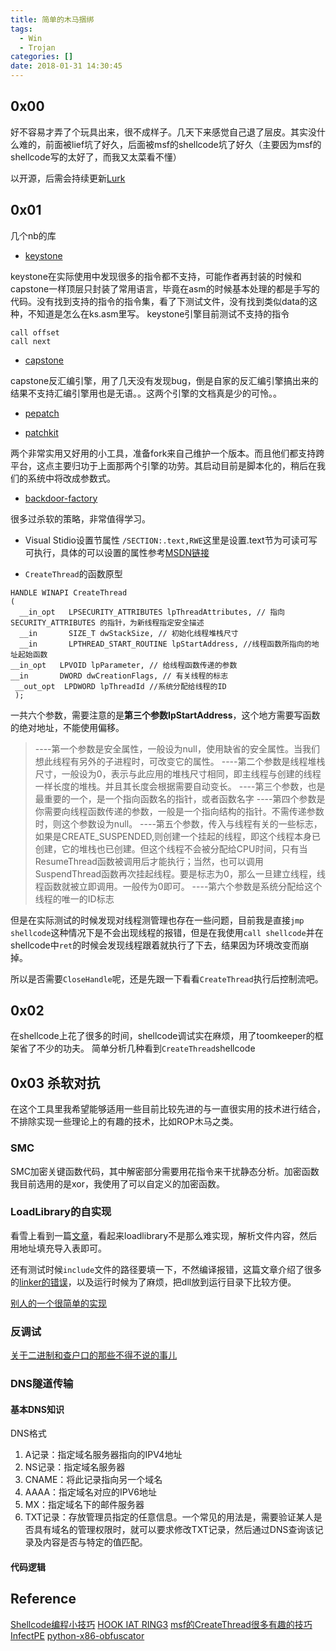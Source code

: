 ```yaml
---
title: 简单的木马捆绑
tags:
  - Win
  - Trojan
categories: []
date: 2018-01-31 14:30:45
---
```


## 0x00

好不容易才弄了个玩具出来，很不成样子。几天下来感觉自己退了层皮。其实没什么难的，前面被lief坑了好久，后面被msf的shellcode坑了好久（主要因为msf的shellcode写的太好了，而我又太菜看不懂）

以开源，后需会持续更新[Lurk](https://github.com/heyuanree/Lurk)

## 0x01

几个nb的库

+ [keystone](http://www.keystone-engine.org/)

keystone在实际使用中发现很多的指令都不支持，可能作者再封装的时候和capstone一样顶层只封装了常用语言，毕竟在asm的时候基本处理的都是手写的代码。没有找到支持的指令的指令集，看了下测试文件，没有找到类似data的这种，不知道是怎么在ks.asm里写。
keystone引擎目前测试不支持的指令
```
call offset
call next
```

+ [capstone](http://www.capstone-engine.org/)

capstone反汇编引擎，用了几天没有发现bug，倒是自家的反汇编引擎搞出来的结果不支持汇编引擎用也是无语。。这两个引擎的文档真是少的可怜。。

+ [pepatch](https://github.com/marche147/pepatch)

+ [patchkit](https://github.com/lunixbochs/patchkit)

两个非常实用又好用的小工具，准备fork来自己维护一个版本。而且他们都支持跨平台，这点主要归功于上面那两个引擎的功劳。其启动目前是脚本化的，稍后在我们的系统中将改成参数式。

+ [backdoor-factory](https://github.com/secretsquirrel/the-backdoor-factory)

很多过杀软的策略，非常值得学习。

+ Visual Stidio设置节属性
`/SECTION:.text,RWE`这里是设置.text节为可读可写可执行，具体的可以设置的属性参考[MSDN链接](https://msdn.microsoft.com/zh-cn/library/sf9b18xk.aspx)

+ `CreateThread`的函数原型

```
HANDLE WINAPI CreateThread
( 
  __in_opt   LPSECURITY_ATTRIBUTES lpThreadAttributes, // 指向SECURITY_ATTRIBUTES 的指针，为新线程指定安全描述 
  __in       SIZE_T dwStackSize, // 初始化线程堆栈尺寸 
  __in       LPTHREAD_START_ROUTINE lpStartAddress, //线程函数所指向的地址起始函数   
__in_opt   LPVOID lpParameter, // 给线程函数传递的参数   
__in       DWORD dwCreationFlags, // 有关线程的标志  
 __out_opt  LPDWORD lpThreadId //系统分配给线程的ID
 );  
```
一共六个参数，需要注意的是**第三个参数IpStartAddress**，这个地方需要写函数的绝对地址，不能使用偏移。

> ----第一个参数是安全属性，一般设为null，使用缺省的安全属性。当我们想此线程有另外的子进程时，可改变它的属性。 
----第二个参数是线程堆栈尺寸，一般设为0，表示与此应用的堆栈尺寸相同，即主线程与创建的线程一样长度的堆栈。并且其长度会根据需要自动变长。 
----第三个参数，也是最重要的一个，是一个指向函数名的指针，或者函数名字 
----第四个参数是你需要向线程函数传递的参数，一般是一个指向结构的指针。不需传递参数时，则这个参数设为null。 
----第五个参数，传入与线程有关的一些标志，如果是CREATE_SUSPENDED,则创建一个挂起的线程，即这个线程本身已创建，它的堆栈也已创建。但这个线程不会被分配给CPU时间，只有当ResumeThread函数被调用后才能执行；当然，也可以调用SuspendThread函数再次挂起线程。要是标志为0，那么一旦建立线程，线程函数就被立即调用。一般传为0即可。
----第六个参数是系统分配给这个线程的唯一的ID标志 

但是在实际测试的时候发现对线程测管理也存在一些问题，目前我是直接`jmp shellcode`这种情况下是不会出现线程的报错，但是在我使用`call shellcode`并在shellcode中`ret`的时候会发现线程跟着就执行了下去，结果因为环境改变而崩掉。

所以是否需要`CloseHandle`呢，还是先跟一下看看`CreateThread`执行后控制流吧。

## 0x02

在shellcode上花了很多的时间，shellcode调试实在麻烦，用了toomkeeper的框架省了不少的功夫。
简单分析几种看到`CreateThread`shellcode

## 0x03 杀软对抗

在这个工具里我希望能够适用一些目前比较先进的与一直很实用的技术进行结合，不排除实现一些理论上的有趣的技术，比如ROP木马之类。

### SMC

SMC加密关键函数代码，其中解密部分需要用花指令来干扰静态分析。加密函数我目前选用的是xor，我使用了可以自定义的加密函数。

### LoadLibrary的自实现

看雪上看到一篇[文章](https://bbs.pediy.com/thread-150570.htm)，看起来loadlibrary不是那么难实现，解析文件内容，然后用地址填充导入表即可。

还有测试时候`include`文件的路径要填一下，不然编译报错，这篇文章介绍了很多的[linker的错误](http://blog.csdn.net/youmustdo/article/details/21286579)，以及运行时候为了麻烦，把dll放到运行目录下比较方便。

[别人的一个很简单的实现](http://www.cnblogs.com/IT-DI/p/6442191.html)

### 反调试

[关于二进制和查户口的那些不得不说的事儿](https://zhuanlan.zhihu.com/binandhex?topic=%E8%AE%A1%E7%AE%97%E6%9C%BA%E7%97%85%E6%AF%92)

### DNS隧道传输

#### 基本DNS知识

DNS格式

1. A记录：指定域名服务器指向的IPV4地址
2. NS记录：指定域名服务器
3. CNAME：将此记录指向另一个域名
4. AAAA：指定域名对应的IPV6地址
5. MX：指定域名下的邮件服务器
6. TXT记录：存放管理员指定的任意信息。一个常见的用法是，需要验证某人是否具有域名的管理权限时，就可以要求修改TXT记录，然后通过DNS查询该记录及内容是否与特定的值匹配。

#### 代码逻辑

## Reference

[Shellcode编程小技巧](https://www.cnblogs.com/M4ster/p/shellcode_write.html)
[HOOK IAT RING3](http://www.cnblogs.com/unixstudio/archive/2012/11/08/2761701.html)
[msf的CreateThread很多有趣的技巧](https://insight.io/github.com/rapid7/metasploit-framework/blob/master/external/source/shellcode/windows/x86/src/single/createthread.asm?source=0)
[InfectPE](https://github.com/secrary/InfectPE/tree/master/InfectPE)
[python-x86-obfuscator](https://github.com/kgretzky/python-x86-obfuscator)
